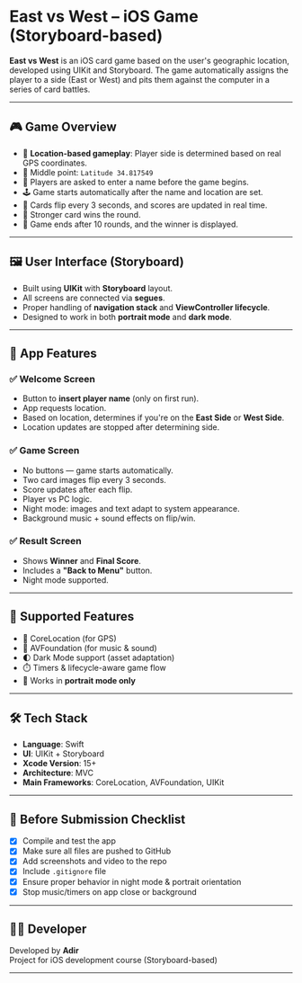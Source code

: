 # East vs West – iOS Game (Storyboard-based)

**East vs West** is an iOS card game based on the user's geographic location, developed using UIKit and Storyboard. The game automatically assigns the player to a side (East or West) and pits them against the computer in a series of card battles.

---

## 🎮 Game Overview

- 📍 **Location-based gameplay**: Player side is determined based on real GPS coordinates.
- 📌 Middle point: `Latitude 34.817549`
- 📲 Players are asked to enter a name before the game begins.
- 🕹️ Game starts automatically after the name and location are set.
- 🔄 Cards flip every 3 seconds, and scores are updated in real time.
- 🎯 Stronger card wins the round.
- 🏁 Game ends after 10 rounds, and the winner is displayed.

---

## 🖼️ User Interface (Storyboard)

- Built using **UIKit** with **Storyboard** layout.
- All screens are connected via **segues**.
- Proper handling of **navigation stack** and **ViewController lifecycle**.
- Designed to work in both **portrait mode** and **dark mode**.
  
---

## 🧩 App Features

### ✅ Welcome Screen
- Button to **insert player name** (only on first run).
- App requests location.
- Based on location, determines if you're on the **East Side** or **West Side**.
- Location updates are stopped after determining side.

### ✅ Game Screen
- No buttons — game starts automatically.
- Two card images flip every 3 seconds.
- Score updates after each flip.
- Player vs PC logic.
- Night mode: images and text adapt to system appearance.
- Background music + sound effects on flip/win.

### ✅ Result Screen
- Shows **Winner** and **Final Score**.
- Includes a **"Back to Menu"** button.
- Night mode supported.

---

## 📱 Supported Features

- 📌 CoreLocation (for GPS)
- 🎵 AVFoundation (for music & sound)
- 🌓 Dark Mode support (asset adaptation)
- ⏱️ Timers & lifecycle-aware game flow
- 📐 Works in **portrait mode only**

---

## 🛠️ Tech Stack

- **Language**: Swift
- **UI**: UIKit + Storyboard
- **Xcode Version**: 15+
- **Architecture**: MVC
- **Main Frameworks**: CoreLocation, AVFoundation, UIKit

---

## 🧪 Before Submission Checklist

- [x] Compile and test the app
- [x] Make sure all files are pushed to GitHub
- [x] Add screenshots and video to the repo
- [x] Include `.gitignore` file
- [x] Ensure proper behavior in night mode & portrait orientation
- [x] Stop music/timers on app close or background

---


## 🧑‍💻 Developer

Developed by **Adir**  
Project for iOS development course (Storyboard-based)

---

